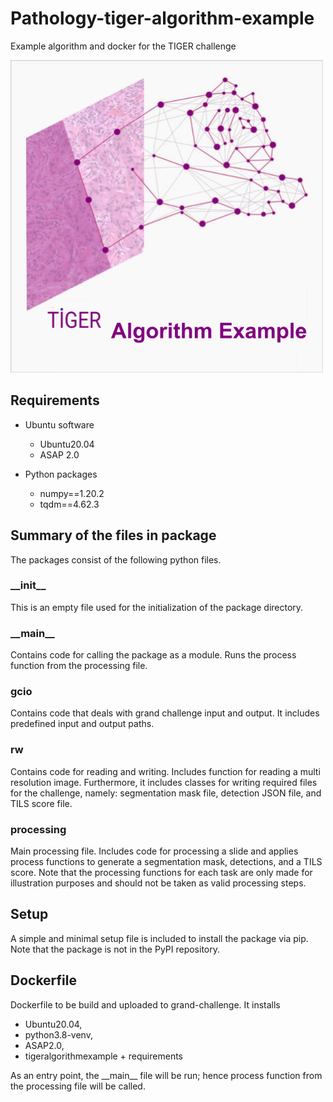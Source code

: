# Pathology-tiger-algorithm-example

Example algorithm and docker for the TIGER challenge

<img src="https://github.com/DIAGNijmegen/pathology-tiger-algorithm-example/blob/main/Tiger%20-%20algorithm%20example.png" width="500" height="500">

## Requirements

- Ubuntu software
  - Ubuntu20.04
  - ASAP 2.0


- Python packages
  - numpy==1.20.2
  - tqdm==4.62.3

## Summary of the files in package
The packages consist of the following python files.

### \_\_init\_\_
This is an empty file used for the initialization of the package directory.

### \_\_main\_\_
Contains code for calling the package as a module. Runs the process function from the processing file.

### gcio
Contains code that deals with grand challenge input and output. It includes predefined input and output paths. 

### rw
Contains code for reading and writing. Includes function for reading a multi resolution image. Furthermore, it includes classes for writing required files for the challenge, namely: segmentation mask file, detection JSON file, and TILS score file.

### processing
Main processing file. Includes code for processing a slide and applies process functions to generate a segmentation mask, detections, and a TILS score. Note that the processing functions for each task are only made for illustration purposes and should not be taken as valid processing steps.

## Setup
A simple and minimal setup file is included to install the package via pip. Note that the package is not in the PyPI repository.

## Dockerfile
Dockerfile to be build and uploaded to grand-challenge. It installs 
 - Ubuntu20.04, 
 - python3.8-venv, 
 - ASAP2.0, 
 - tigeralgorithmexample + requirements

As an entry point, the \_\_main\_\_ file will be run; hence process function from the processing file will be called.
